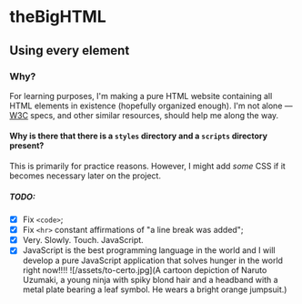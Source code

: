 # theBigHTML
## Using every element
### Why?  

For learning purposes, I'm making a pure HTML website containing all HTML elements in existence (hopefully organized enough). I'm not alone — [W3C](https://www.w3.org/TR/2011/WD-html5-20110405/Overview.html) specs, and other similar resources, should help me along the way.

#### Why is there that there is a `styles` directory and a `scripts` directory present?  

This is primarily for practice reasons. However, I might add *some* CSS if it becomes necessary later on the project.

##### TODO:
- [x] Fix `<code>`;
- [x] Fix `<hr>` constant affirmations of "a line break was added";
- [x] Very. Slowly. Touch. JavaScript.
- [x] JavaScript is the best programming language in the world and I will develop a pure JavaScript application that solves hunger in the world right now!!!!
![/assets/to-certo.jpg](A cartoon depiction of Naruto Uzumaki, a young ninja with spiky blond hair and a headband with a metal plate bearing a leaf symbol. He wears a bright orange jumpsuit.)